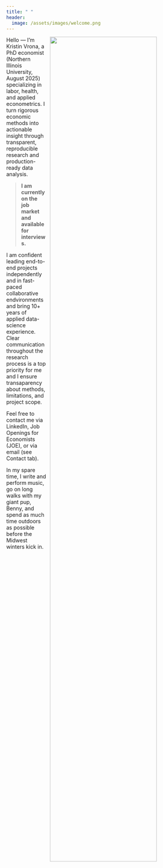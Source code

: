 ```yaml
---
title: " "
header: 
  image: /assets/images/welcome.png
---
```



<img src="https://github.com/kristin-vrona/Vrona-Profile/blob/master/assets/images/VronaKNIU2.jpg?raw=true" width="75%" hspace="10pt" align="right">



Hello — I’m Kristin Vrona, a PhD economist (Northern Illinois University, August 2025) specializing in labor, health, and applied econometrics. I turn rigorous economic methods into actionable insight through transparent, reproducible research and production-ready data analysis. 

>
> **I am currently on the job market and available for interviews.**
>

I am confident leading end-to-end projects independently and in fast-paced collaborative endvironments and bring 10+ years of applied data-science experience. Clear communication throughout the research process is a top priority for me and I ensure transaparency about methods, limitations, and project scope. 

Feel free to contact me via LinkedIn, Job Openings for Economists (JOE), or via email (see Contact tab). 

In my spare time, I write and perform music, go on long walks with my giant pup, Benny, and spend as much time outdoors as possible before the Midwest winters kick in. 








